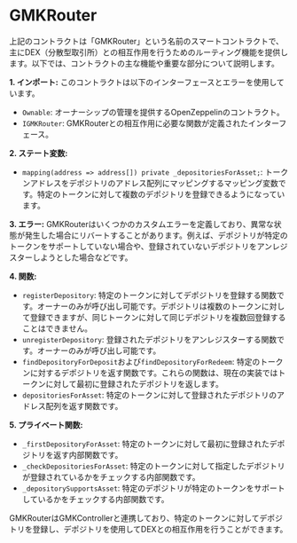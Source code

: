 # GMKRouter

上記のコントラクトは「GMKRouter」という名前のスマートコントラクトで、主にDEX（分散型取引所）との相互作用を行うためのルーティング機能を提供します。以下では、コントラクトの主な機能や重要な部分について説明します。

**1. インポート:**
このコントラクトは以下のインターフェースとエラーを使用しています。
- `Ownable`: オーナーシップの管理を提供するOpenZeppelinのコントラクト。
- `IGMKRouter`: GMKRouterとの相互作用に必要な関数が定義されたインターフェース。

**2. ステート変数:**
- `mapping(address => address[]) private _depositoriesForAsset;`: トークンアドレスをデポジトリのアドレス配列にマッピングするマッピング変数です。特定のトークンに対して複数のデポジトリを登録できるようになっています。

**3. エラー:**
GMKRouterはいくつかのカスタムエラーを定義しており、異常な状態が発生した場合にリバートすることがあります。例えば、デポジトリが特定のトークンをサポートしていない場合や、登録されていないデポジトリをアンレジスターしようとした場合などです。

**4. 関数:**
- `registerDepository`: 特定のトークンに対してデポジトリを登録する関数です。オーナーのみが呼び出し可能です。デポジトリは複数のトークンに対して登録できますが、同じトークンに対して同じデポジトリを複数回登録することはできません。
- `unregisterDepository`: 登録されたデポジトリをアンレジスターする関数です。オーナーのみが呼び出し可能です。
- `findDepositoryForDeposit`および`findDepositoryForRedeem`: 特定のトークンに対するデポジトリを返す関数です。これらの関数は、現在の実装ではトークンに対して最初に登録されたデポジトリを返します。
- `depositoriesForAsset`: 特定のトークンに対して登録されたデポジトリのアドレス配列を返す関数です。

**5. プライベート関数:**
- `_firstDepositoryForAsset`: 特定のトークンに対して最初に登録されたデポジトリを返す内部関数です。
- `_checkDepositoriesForAsset`: 特定のトークンに対して指定したデポジトリが登録されているかをチェックする内部関数です。
- `_depositorySupportsAsset`: 特定のデポジトリが特定のトークンをサポートしているかをチェックする内部関数です。

GMKRouterはGMKControllerと連携しており、特定のトークンに対してデポジトリを登録し、デポジトリを使用してDEXとの相互作用を行うことができます。
